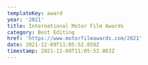 ```yaml
---
templateKey: award
year: '2021'
title: International Motor Film Awards
category: Best Editing
href: 'https://www.motorfilmawards.com/2021'
date: 2021-12-09T11:05:52.859Z
timestamp: 2021-12-09T11:05:52.863Z
---
```


